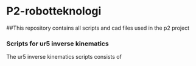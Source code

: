 # P2-robotteknologi
##This repository contains all scripts and cad files used in the p2 project

### Scripts for ur5 inverse kinematics
The ur5 inverse kinematics scripts consists of 

